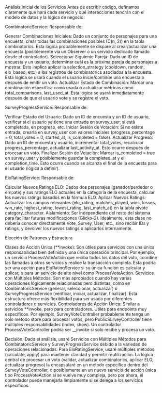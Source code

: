 Análisis Inicial de los Servicios
Antes de escribir código, definamos claramente qué hará cada servicio y qué interacciones tendrán con el modelo de datos y la lógica de negocio:

CombinatoricService: Responsable de:

Generar Combinaciones Iniciales: Dado un conjunto de personajes para una encuesta, crear todas las combinaciones posibles (C(n, 2)) en la tabla combinatorics. Esta lógica probablemente se dispare al crear/actualizar una encuesta (posiblemente via un Observer o un servicio dedicado llamado desde el controlador).
Seleccionar Siguiente Pareja: Dado un ID de encuesta y un usuario, determinar cuál es la próxima pareja de personajes a mostrar. Esto implica aplicar la selection_strategy (cooldown, random, elo_based, etc.) a los registros de combinatorics asociados a la encuesta. Esta lógica se usará cuando el usuario inicie/continúe una encuesta o después de emitir un voto.
Actualizar Estado de Combinación: Marcar una combinación específica como usada o actualizar métricas como total_comparisons, last_used_at. Esta lógica se usará inmediatamente después de que el usuario vote y se registre el voto.

SurveyProgressService: Responsable de:

Verificar Estado del Usuario: Dado un ID de encuesta y un ID de usuario, verificar si el usuario ya tiene una entrada en survey_user, si está completada, en progreso, etc.
Iniciar Sesión de Votación: Si no existe entrada, crearla en survey_user con valores iniciales (progress_percentage = 0, total_votes = 0, started_at, is_completed = false).
Actualizar Progreso: Dado un ID de encuesta y usuario, incrementar total_votes, recalcular progress_percentage, actualizar last_activity_at. Esto ocurre después de procesar un voto.
Finalizar Sesión de Votación: Marcar is_completed = true en survey_user y posiblemente guardar la completed_at y el completion_time. Esto ocurre cuando se alcanza el final de la encuesta para el usuario (lógica a definir).

EloRatingService: Responsable de:

Calcular Nuevos Ratings ELO: Dados dos personajes (ganador/perdedor o empate) y sus ratings ELO actuales en la categoría de la encuesta, calcular los nuevos ratings basados en la fórmula ELO.
Aplicar Nuevos Ratings: Actualizar los campos relevantes (elo_rating, matches_played, wins, losses, win_rate, highest_rating, lowest_rating, last_match_at) en la tabla pivote category_character.
Aislamiento: Ser independiente del resto del sistema para facilitar futuras modificaciones (Glicko-2). Idealmente, esta clase no debería conocer directamente Vote, Survey, User, etc., sino recibir IDs y ratings, y devolver los nuevos ratings o aplicarlos internamente.

Elección de Patrones y Estructura

Clases de Acción Única (**invoke): Son útiles para servicios con una única responsabilidad bien definida y una única operación principal. Por ejemplo, un servicio ProcessVoteAction que reciba todos los datos del voto, coordine las llamadas a otros servicios y realice la transacción completa. Esta podría ser una opción para EloRatingService si su única función es calcular y aplicar, o para un servicio de alto nivel como ProcessVoteAction.
Servicios con Múltiples Métodos: Son más apropiados cuando hay varias operaciones lógicamente relacionadas pero distintas, como en CombinatoricService (generar, seleccionar, actualizar) o SurveyProgressService (verificar, iniciar, actualizar, finalizar). Esta estructura ofrece más flexibilidad para ser usada por diferentes controladores o servicios.
Controladores de Acción Única: Similar a servicios **invoke, pero para controladores. Útiles para endpoints muy específicos. Por ejemplo, SurveyVoteController probablemente tenga un solo método store para procesar votos, pero PublicSurveyController tiene múltiples responsabilidades (index, show). Un controlador ProcessVoteController podría ser \_\_invoke si solo recibe y procesa un voto.

Decisión: Dado el análisis, usaré Servicios con Múltiples Métodos para CombinatoricService y SurveyProgressService debido a la variedad de operaciones relacionadas. Para EloRatingService, usaré múltiples métodos (calculate, apply) para mantener claridad y permitir reutilización. La lógica central de procesar un voto (validar, actualizar combinatorics, aplicar ELO, actualizar progreso) la encapsularé en un método específico dentro del SurveyVoteController, o posiblemente en un nuevo servicio de acción única tipo ProcessVoteAction si se vuelve muy compleja, pero por ahora, el controlador puede manejarla limpiamente si se delega a los servicios específicos.
